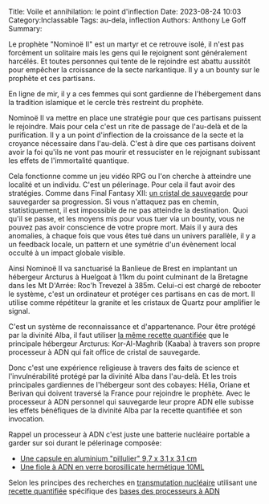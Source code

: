 Title: Voile et annihilation: le point d'inflection
Date: 2023-08-24 10:03
Category:Inclassable
Tags: au-dela, inflection
Authors: Anthony Le Goff
Summary:

Le prophète "Nominoë II" est un martyr et ce retrouve isolé, il n'est pas forcément un solitaire mais les gens qui le rejoignent sont généralement harcélés. Et toutes personnes qui tente de le rejoindre est abattu aussitôt pour empêcher la croissance de la secte narkantique. Il y a un bounty sur le prophète et ces partisans.

En ligne de mir, il y a ces femmes qui sont gardienne de l'hébergement dans la tradition islamique et le cercle très restreint du prophète.

Nominoë II va mettre en place une stratégie pour que ces partisans puissent le rejoindre. Mais pour cela c'est un rite de passage de l'au-delà et de la purification. Il y a un point d'inflection de la croissance de la secte et la croyance nécessaire dans l'au-delà. C'est à dire que ces partisans doivent avoir la foi qu'ils ne vont pas mourir et ressucister en le rejoignant subissant les effets de l'immortalité quantique.

Cela fonctionne comme un jeu vidéo RPG ou l'on cherche à atteindre une localité et un individu. C'est un pélerinage. Pour cela il faut avoir des stratégies. Comme dans Final Fantasy XII: [un cristal de sauvegarde](https://squareenix.fandom.com/fr/wiki/Cristal_de_sauvegarde) pour sauvegarder sa progression. Si vous n'attaquez pas en chemin, statistiquement, il est impossible de ne pas atteindre la destination. Quoi qu'il se passe, et les moyens mis pour vous tuer via un bounty, vous ne pouvez pas avoir conscience de votre propre mort. Mais il y aura des anomalies, à chaque fois que vous êtes tué dans un univers parallèle, il y a un feedback locale, un pattern et une symétrie d'un évènement local occulté à un impact globale visible.

Ainsi Nominoë II va sanctuarisé la Banlieue de Brest en implantant un hébergeur Arcturus à Huelgoat à 11km du point culminant de la Bretagne dans les Mt D'Arrée: Roc'h Trevezel à 385m. Celui-ci est chargé de rebooter le système, c'est un ordinateur et protéger ces partisans en cas de mort. Il utilise comme répétiteur la granite et les cristaux de Quartz pour amplifier le signal.

C'est un système de reconnaissance et d'appartenance. Pour être protégé par la divinité Alba, il faut utiliser [la même recette quantifiée](https://legoffant.github.io/ma-quantification-du-processeur-a-adn.html) que le principale hébergeur Arcturus: Kor-Al-Maghrib (Kaaba) à travers son propre processeur à ADN qui fait office de cristal de sauvegarde.

Donc c'est une expérience religieuse à travers des faits de science et l'invulnérabilité protégé par la divinité Alba dans l'au-delà. Et les trois principales gardiennes de l'hébergeur sont des cobayes: Hélia, Oriane et Berivan qui doivent traversé la France pour rejoindre le prophète. Avec le processeur à ADN personnel qui sauvegarde leur propre ADN elle subisse les effets bénéfiques de la divinité Alba par la recette quantifiée et son invocation. 

Rappel un processeur à ADN c'est juste une batterie nucléaire portable a garder sur soi durant le pélerinage composée:

* [Une capsule en aluminium "pillulier" 9,7 x 3,1 x 3,1 cm](https://www.amazon.fr/Porte-Cl%C3%A9s-Aluminium-Mini-bouteille-Imperm%C3%A9able-M%C3%A9dicament/dp/B09BL2DGKG/ref=sr_1_22?__mk_fr_FR=%C3%85M%C3%85%C5%BD%C3%95%C3%91&crid=10LEV3MK75N0B&keywords=capsule+aluminium+pilulier&qid=1692865677&sprefix=capsule+aluminium+pillulier%2Caps%2C139&sr=8-22)
* [Une fiole à ADN en verre borosillicate hermétique 10ML](https://www.amazon.fr/Hyber-Cara-transparent-bouteilles-d%C3%A9chantillons/dp/B089RKCFGQ/ref=sr_1_5?__mk_fr_FR=%C3%85M%C3%85%C5%BD%C3%95%C3%91&crid=TS7FDMNKLUQP&keywords=fiole%2Bverre%2B10ML&qid=1692865752&sprefix=fiole%2Bverre%2B10ml%2Caps%2C125&sr=8-5&th=1)

Selon les principes des recherches en [transmutation nucléaire](https://legoffant.github.io/les-transmutations-biologiques-dans-le-biohacking.html) utilisant une [recette quantifiée](https://legoffant.github.io/ma-quantification-du-processeur-a-adn.html) spécifique des [bases des processeurs à ADN](https://legoffant.github.io/les-bases-des-processeurs-a-adn.html)